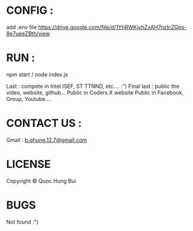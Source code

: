 # CONFIG : 
add .env file
https://drive.google.com/file/d/1YhRWKjvhZxAH7nzIcZGps-8e7ueeZBth/view

# RUN :
npm start / node index.js

Last : compete in Intel ISEF, ST TTNND, etc.... :") 
Final last : public the video, website, github...
    Public in Coders.X website 
    Public in Facebook, Group, Youtube....

# CONTACT US :
Gmail : b.qhung.12.7@gmail.com

# LICENSE
Copyright © Quoc Hung Bui 


# BUGS
Not found :") 